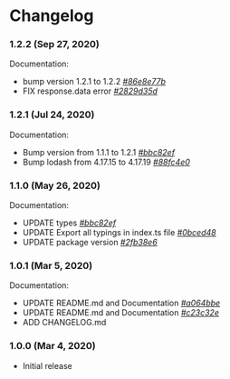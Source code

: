 # Changelog

### 1.2.2 (Sep 27, 2020)

Documentation:

-   bump version 1.2.1 to 1.2.2 *[#86e8e77b](https://github.com/mahsumurebe/jrpc-client/commit/86e8e77b)*
-   FIX response.data error *[#2829d35d](https://github.com/mahsumurebe/jrpc-client/commit/2829d35d)*

### 1.2.1 (Jul 24, 2020)

Documentation:

-   Bump version from 1.1.1 to 1.2.1 *[#bbc82ef](https://github.com/mahsumurebe/jrpc-client/commit/bbc82ef)*
-   Bump lodash from 4.17.15 to 4.17.19 *[#88fc4e0](https://github.com/mahsumurebe/jrpc-client/commit/88fc4e0)*

### 1.1.0 (May 26, 2020)

Documentation:

-	UPDATE types *[#bbc82ef](https://github.com/mahsumurebe/jrpc-client/commit/336db21)*
-	UPDATE Export all typings in index.ts file *[#0bced48](https://github.com/mahsumurebe/jrpc-client/commit/0bced48)*
-	UPDATE package version *[#2fb38e6](https://github.com/mahsumurebe/jrpc-client/commit/2fb38e6)*

### 1.0.1 (Mar 5, 2020)

Documentation:

-	UPDATE README.md and Documentation *[#a064bbe](https://github.com/mahsumurebe/jrpc-client/commit/a064bbe)*
-	UPDATE README.md and Documentation *[#c23c32e](https://github.com/mahsumurebe/jrpc-client/commit/c23c32e)*
-   ADD CHANGELOG.md

### 1.0.0 (Mar 4, 2020)

-	Initial release

